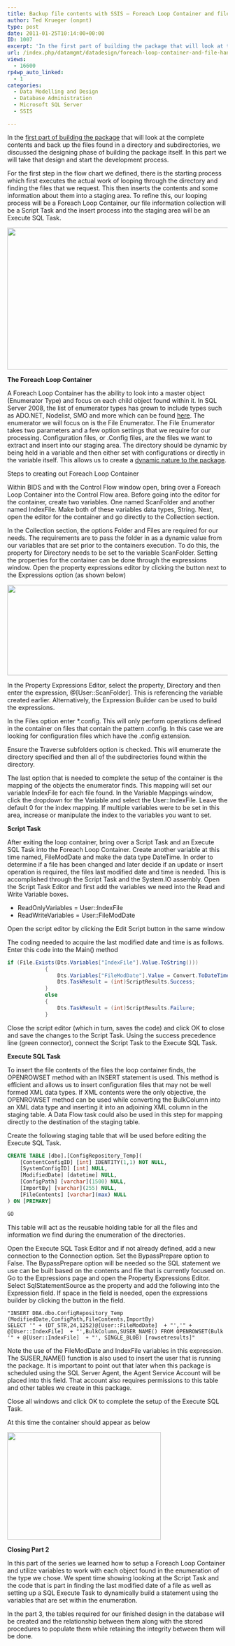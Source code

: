 ```yaml
---
title: Backup file contents with SSIS – Foreach Loop Container and file handling
author: Ted Krueger (onpnt)
type: post
date: 2011-01-25T10:14:00+00:00
ID: 1007
excerpt: 'In the first part of building the package that will look at the complete contents and back up the files found in a directory and subdirectories, we discussed the designing phase of building the package itself.  In this part we will take that design and start the development process.'
url: /index.php/datamgmt/datadesign/foreach-loop-container-and-file-handling/
views:
  - 16600
rp4wp_auto_linked:
  - 1
categories:
  - Data Modelling and Design
  - Database Administration
  - Microsoft SQL Server
  - SSIS

---
```

In the [first part of building the package][1] that will look at the complete contents and back up the files found in a directory and subdirectories, we discussed the designing phase of building the package itself. In this part we will take that design and start the development process. 

For the first step in the flow chart we defined, there is the starting process which first executes the actual work of looping through the directory and finding the files that we request. This then inserts the contents and some information about them into a staging area. To refine this, our looping process will be a Foreach Loop Container, our file information collection will be a Script Task and the insert process into the staging area will be an Execute SQL Task. 

<div class="image_block">
  <a href="/wp-content/uploads/blogs/All/.png?mtime=1295748012"><img alt="" src="/wp-content/uploads/blogs/All/.png?mtime=1295748012" width="624" height="325" /></a>
</div>

**The Foreach Loop Container**

A Foreach Loop Container has the ability to look into a master object (Enumerator Type) and focus on each child object found within it. In SQL Server 2008, the list of enumerator types has grown to include types such as ADO.NET, Nodelist, SMO and more which can be found [here][2]. The enumerator we will focus on is the File Enumerator. The File Enumerator takes two parameters and a few option settings that we require for our processing. Configuration files, or .Config files, are the files we want to extract and insert into our staging area. The directory should be dynamic by being held in a variable and then either set with configurations or directly in the variable itself. This allows us to create a [dynamic nature to the package][3]. 

Steps to creating out Foreach Loop Container 

Within BIDS and with the Control Flow window open, bring over a Foreach Loop Container into the Control Flow area. Before going into the editor for the container, create two variables. One named ScanFolder and another named IndexFile. Make both of these variables data types, String. Next, open the editor for the container and go directly to the Collection section.

In the Collection section, the options Folder and Files are required for our needs. The requirements are to pass the folder in as a dynamic value from our variables that are set prior to the containers execution. To do this, the property for Directory needs to be set to the variable ScanFolder. Setting the properties for the container can be done through the expressions window. Open the property expressions editor by clicking the button next to the Expressions option (as shown below)

<div class="image_block">
  <a href="/wp-content/uploads/blogs/All/-1.png?mtime=1295748013"><img alt="" src="/wp-content/uploads/blogs/All/-1.png?mtime=1295748013" width="860" height="207" /></a>
</div>

In the Property Expressions Editor, select the property, Directory and then enter the expression, @[User::ScanFolder]. This is referencing the variable created earlier. Alternatively, the Expression Builder can be used to build the expressions.

In the Files option enter *.config. This will only perform operations defined in the container on files that contain the pattern .config. In this case we are looking for configuration files which have the .config extension.

Ensure the Traverse subfolders option is checked. This will enumerate the directory specified and then all of the subdirectories found within the directory.

The last option that is needed to complete the setup of the container is the mapping of the objects the enumerator finds. This mapping will set our variable IndexFile for each file found. In the Variable Mappings window, click the dropdown for the Variable and select the User::IndexFile. Leave the default 0 for the index mapping. If multiple variables were to be set in this area, increase or manipulate the index to the variables you want to set.

**Script Task**

After exiting the loop container, bring over a Script Task and an Execute SQL Task into the Foreach Loop Container. Create another variable at this time named, FileModDate and make the data type DateTime. In order to determine if a file has been changed and later decide if an update or insert operation is required, the files last modified date and time is needed. This is accomplished through the Script Task and the System.IO assembly. Open the Script Task Editor and first add the variables we need into the Read and Write Variable boxes. 

  * ReadOnlyVariables = User::IndexFile
  * ReadWriteVariables = User::FileModDate

Open the script editor by clicking the Edit Script button in the same window

The coding needed to acquire the last modified date and time is as follows. Enter this code into the Main() method

```csharp
if (File.Exists(Dts.Variables["IndexFile"].Value.ToString()))
            {
                Dts.Variables["FileModDate"].Value = Convert.ToDateTime(File.GetLastWriteTime(Dts.Variables["IndexFile"].Value.ToString()));
                Dts.TaskResult = (int)ScriptResults.Success;
            }
            else
            {
                Dts.TaskResult = (int)ScriptResults.Failure;
            }
```
Close the script editor (which in turn, saves the code) and click OK to close and save the changes to the Script Task. Using the success precedence line (green connector), connect the Script Task to the Execute SQL Task. 

**Execute SQL Task**

To insert the file contents of the files the loop container finds, the OPENROWSET method with an INSERT statement is used. This method is efficient and allows us to insert configuration files that may not be well formed XML data types. If XML contents were the only objective, the OPENROWSET method can be used while converting the BulkColumn into an XML data type and inserting it into an adjoining XML column in the staging table. A Data Flow task could also be used in this step for mapping directly to the destination of the staging table. 

Create the following staging table that will be used before editing the Execute SQL Task.

```sql
CREATE TABLE [dbo].[ConfigRepository_Temp](
	[ContentConfigID] [int] IDENTITY(1,1) NOT NULL,
	[SystemConfigID] [int] NULL,
	[ModifiedDate] [datetime] NULL,
	[ConfigPath] [varchar](1500) NULL,
	[ImportBy] [varchar](255) NULL,
	[FileContents] [varchar](max) NULL
) ON [PRIMARY]

GO
```

This table will act as the reusable holding table for all the files and information we find during the enumeration of the directories. 

Open the Execute SQL Task Editor and if not already defined, add a new connection to the Connection option. Set the BypassPrepare option to False. The BypassPrepare option will be needed so the SQL statement we use can be built based on the contents and file that is currently focused on. Go to the Expressions page and open the Property Expressions Editor. Select SqlStatementSource as the property and add the following into the Expression field. If space in the field is needed, open the expressions builder by clicking the button in the field.

```
"INSERT DBA.dbo.ConfigRepository_Temp (ModifiedDate,ConfigPath,FileContents,ImportBy)
SELECT '" + (DT_STR,24,1252)@[User::FileModDate]  + "','" + @[User::IndexFile]  + "',BulkColumn,SUSER_NAME() FROM OPENROWSET(Bulk '" + @[User::IndexFile]  + "', SINGLE_BLOB) [rowsetresults]"
```

Note the use of the FileModDate and IndexFile variables in this expression. The SUSER_NAME() function is also used to insert the user that is running the package. It is important to point out that later when this package is scheduled using the SQL Server Agent, the Agent Service Account will be placed into this field. That account also requires permissions to this table and other tables we create in this package.

Close all windows and click OK to complete the setup of the Execute SQL Task.

At this time the container should appear as below

<div class="image_block">
  <a href="/wp-content/uploads/blogs/All/-2.png?mtime=1295748013"><img alt="" src="/wp-content/uploads/blogs/All/-2.png?mtime=1295748013" width="351" height="246" /></a>
</div>

**Closing Part 2**

In this part of the series we learned how to setup a Foreach Loop Container and utilize variables to work with each object found in the enumeration of the type we chose. We spent time showing looking at the Script Task and the code that is part in finding the last modified date of a file as well as setting up a SQL Execute Task to dynamically build a statement using the variables that are set within the enumeration. 

In the part 3, the tables required for our finished design in the database will be created and the relationship between them along with the stored procedures to populate them while retaining the integrity between them will be done.

 [1]: /index.php/DataMgmt/ssis-1/ssis-defining-the-design-1
 [2]: http://msdn.microsoft.com/en-us/library/ms141724.aspx
 [3]: /index.php/DataMgmt/DBAdmin/variables-ssis-dynamic-parent-to-child